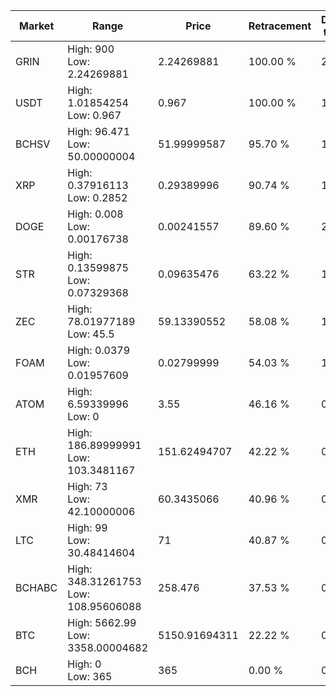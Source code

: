 | Market | Range | Price| Retracement | Doubles to 50% |
| --- | --- | --- | --- | --- |
| GRIN | High: 900<br />Low: 2.24269881 | 2.24269881 | 100.00 % | 201.15 |
| USDT | High: 1.01854254<br />Low: 0.967 | 0.967 | 100.00 % | 1.03 |
| BCHSV | High: 96.471<br />Low: 50.00000004 | 51.99999587 | 95.70 % | 1.41 |
| XRP | High: 0.37916113<br />Low: 0.2852 | 0.29389996 | 90.74 % | 1.13 |
| DOGE | High: 0.008<br />Low: 0.00176738 | 0.00241557 | 89.60 % | 2.02 |
| STR | High: 0.13599875<br />Low: 0.07329368 | 0.09635476 | 63.22 % | 1.09 |
| ZEC | High: 78.01977189<br />Low: 45.5 | 59.13390552 | 58.08 % | 1.04 |
| FOAM | High: 0.0379<br />Low: 0.01957609 | 0.02799999 | 54.03 % | 1.03 |
| ATOM | High: 6.59339996<br />Low: 0 | 3.55 | 46.16 % | 0.00 |
| ETH | High: 186.89999991<br />Low: 103.3481167 | 151.62494707 | 42.22 % | 0.00 |
| XMR | High: 73<br />Low: 42.10000006 | 60.3435066 | 40.96 % | 0.00 |
| LTC | High: 99<br />Low: 30.48414604 | 71 | 40.87 % | 0.00 |
| BCHABC | High: 348.31261753<br />Low: 108.95606088 | 258.476 | 37.53 % | 0.00 |
| BTC | High: 5662.99<br />Low: 3358.00004682 | 5150.91694311 | 22.22 % | 0.00 |
| BCH | High: 0<br />Low: 365 | 365 | 0.00 % | 0.00 |
